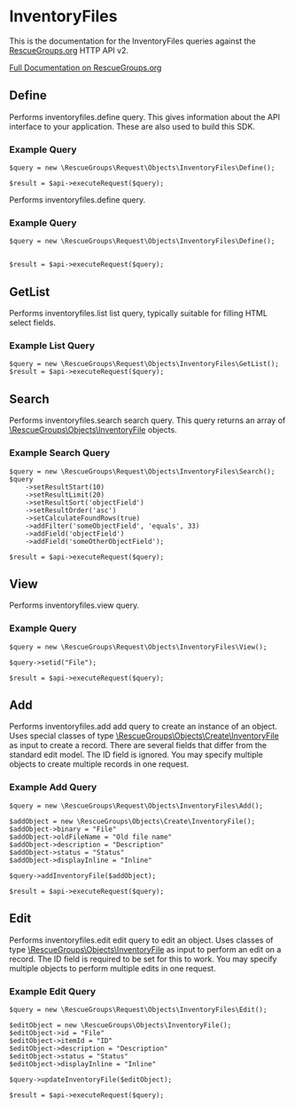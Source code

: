 # InventoryFiles

This is the documentation for the InventoryFiles queries against the [RescueGroups.org](https://www.rescuegroups.org/) HTTP API v2.

[Full Documentation on RescueGroups.org](https://userguide.rescuegroups.org/display/APIDG/Object+definitions#Objectdefinitions-inventoryfiles)

## Define
Performs inventoryfiles.define query. This gives information about the API interface to your application. These are also used to build this SDK.

### Example Query

    $query = new \RescueGroups\Request\Objects\InventoryFiles\Define();

    $result = $api->executeRequest($query);
Performs inventoryfiles.define query.

### Example Query

    $query = new \RescueGroups\Request\Objects\InventoryFiles\Define();


    $result = $api->executeRequest($query);

## GetList
Performs inventoryfiles.list list query, typically suitable for filling HTML select fields.

### Example List Query

    $query = new \RescueGroups\Request\Objects\InventoryFiles\GetList();
    $result = $api->executeRequest($query);
## Search
Performs inventoryfiles.search search query. This query returns an array of [\RescueGroups\Objects\InventoryFile](../../../src/Objects/InventoryFile.php) objects.

### Example Search Query

    $query = new \RescueGroups\Request\Objects\InventoryFiles\Search();
    $query
        ->setResultStart(10)
        ->setResultLimit(20)
        ->setResultSort('objectField')
        ->setResultOrder('asc')
        ->setCalculateFoundRows(true)
        ->addFilter('someObjectField', 'equals', 33)
        ->addField('objectField')
        ->addField('someOtherObjectField');

    $result = $api->executeRequest($query);
## View
Performs inventoryfiles.view query.

### Example Query

    $query = new \RescueGroups\Request\Objects\InventoryFiles\View();

    $query->setid("File");

    $result = $api->executeRequest($query);

## Add
Performs inventoryfiles.add add query to create an instance of an object. Uses special classes of type [\RescueGroups\Objects\Create\InventoryFile](../../../src/Objects/InventoryFile.php) as input to create a record. There are several fields that differ from the standard edit model. The ID field is ignored. You may specify multiple objects to create multiple records in one request.

### Example Add Query

    $query = new \RescueGroups\Request\Objects\InventoryFiles\Add();

    $addObject = new \RescueGroups\Objects\Create\InventoryFile();
    $addObject->binary = "File"
    $addObject->oldFileName = "Old file name"
    $addObject->description = "Description"
    $addObject->status = "Status"
    $addObject->displayInline = "Inline"

    $query->addInventoryFile($addObject);

    $result = $api->executeRequest($query);
## Edit
Performs inventoryfiles.edit edit query to edit an object. Uses classes of type [\RescueGroups\Objects\InventoryFile](../../../src/Objects/InventoryFile.php) as input to perform an edit on a record. The ID field is required to be set for this to work. You may specify multiple objects to perform multiple edits in one request.

### Example Edit Query

    $query = new \RescueGroups\Request\Objects\InventoryFiles\Edit();

    $editObject = new \RescueGroups\Objects\InventoryFile();
    $editObject->id = "File"
    $editObject->itemId = "ID"
    $editObject->description = "Description"
    $editObject->status = "Status"
    $editObject->displayInline = "Inline"

    $query->updateInventoryFile($editObject);

    $result = $api->executeRequest($query);
